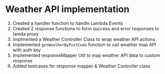 # Weather API implementation

1) Created a handler function to handle Lambda Events
2) Created 2 response functions to form success and error responses to lamda proxy
3) Implmented a Weather Controller Class to wrap weather API actions
4) Implemented `getWeatherByPostCode` function to call weather map API with auth key
5) Implemented responseMapper Util to map weather API data to custom response
6) Added testcases for response mapper & Weather Controller class 


